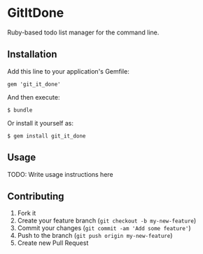 # GitItDone

Ruby-based todo list manager for the command line.

## Installation

Add this line to your application's Gemfile:

    gem 'git_it_done'

And then execute:

    $ bundle

Or install it yourself as:

    $ gem install git_it_done

## Usage

TODO: Write usage instructions here

## Contributing

1. Fork it
2. Create your feature branch (`git checkout -b my-new-feature`)
3. Commit your changes (`git commit -am 'Add some feature'`)
4. Push to the branch (`git push origin my-new-feature`)
5. Create new Pull Request
